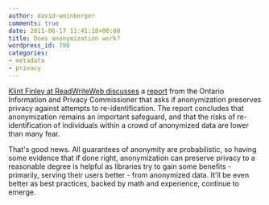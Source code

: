 ```yaml
---
author: david-weinberger
comments: true
date: 2011-06-17 11:41:18+00:00
title: Does anonymization work?
wordpress_id: 700
categories:
- metadata
- privacy
---
```


[Klint Finley at ReadWriteWeb discusses](http://www.readwriteweb.com/enterprise/2011/06/does-anonymizing-data-help-pro.php) a [report](http://www.ipc.on.ca/english/Resources/Discussion-Papers/Discussion-Papers-Summary/?id=1084) from the Ontario Information and Privacy Commissioner that asks if anonymization preserves privacy against attempts to re-identification. The report concludes that anonymization remains an important safeguard, and that the risks of re-identification of individuals within a crowd of anonymized data are lower than many fear.

That's good news. All guarantees of anonymity are probabilistic, so having some evidence that if done right, anonymization can  preserve privacy to a reasonable degree is helpful as libraries try to gain some benefits - primarily, serving their users better - from anonymized data. It'll be even better as best practices, backed by math and experience, continue to emerge.
